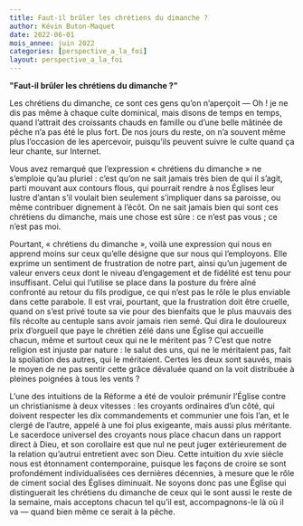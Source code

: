 ```yaml
---
title: Faut-il brûler les chrétiens du dimanche ?
author: Kévin Buton-Maquet
date: 2022-06-01
mois_annee: juin 2022
categories: [perspective_a_la_foi]
layout: perspective_a_la_foi
---
```

**"Faut-il brûler les chrétiens du dimanche ?"**

Les chrétiens du dimanche, ce sont ces gens qu’on n’aperçoit — Oh ! je ne dis pas même à chaque culte dominical, mais disons de temps en temps, quand l’attrait
des croissants chauds en famille ou d’une belle mâtinée de pêche n’a pas été le plus fort. De nos jours du reste, on n’a souvent même plus l’occasion
de les apercevoir, puisqu’ils peuvent suivre le culte quand ça leur chante, sur Internet. 

Vous avez remarqué que l’expression « chrétiens du dimanche » ne s’emploie qu’au pluriel : c’est qu’on ne sait jamais très bien de qui il s’agit, parti mouvant
aux contours flous, qui pourrait rendre à nos Églises leur lustre d’antan s’il voulait bien seulement s’impliquer dans sa paroisse, ou même contribuer dignement
à l’écôt. On ne sait jamais bien qui sont ces chrétiens du dimanche, mais une chose est sûre : ce n’est pas vous ; ce n’est pas moi.

Pourtant, « chrétiens du dimanche », voilà une expression qui nous en apprend moins sur ceux qu’elle désigne que sur nous qui l’employons. Elle exprime un 
sentiment de frustration de notre part, ainsi qu’un jugement de valeur envers ceux dont le niveau d’engagement et de fidélité est tenu pour insuffisant. Celui 
qui l’utilise se place dans la posture du frère aîné confronté au retour du fils prodigue, ce qui n’est pas le rôle le plus enviable dans cette parabole. Il est
vrai, pourtant, que la frustration doit être cruelle, quand on s’est privé toute sa vie pour des bienfaits que le plus mauvais des fils récolte au centuple sans
avoir jamais rien semé. Qui dira le douloureux prix d’orgueil que paye le chrétien zélé dans une Église qui accueille chacun, même et surtout ceux qui ne le
méritent pas ? C’est que notre religion est injuste par nature : le salut des uns, qui ne le méritaient pas, fait la spoliation des autres, qui le méritaient.
Certes les deux sont sauvés, mais le moyen de ne pas sentir cette grâce dévaluée quand on la voit distribuée à pleines poignées à tous les vents ?

L’une des intuitions de la Réforme a été de vouloir prémunir l’Église contre un christianisme à deux vitesses : les croyants ordinaires d’un côté, qui doivent
respecter les dix commandements et communier une fois l’an, et le clergé de l’autre, appelé à une foi plus exigeante, mais aussi plus méritante. Le sacerdoce 
universel des croyants nous place chacun dans un rapport direct à Dieu, et son corollaire est que nul ne peut juger extérieurement de la relation qu’autrui 
entretient avec son Dieu. Cette intuition du xvie siècle nous est étonnament contemporaine, puisque les façons de croire se sont profondément individualisées 
ces dernières décennies, à mesure que le rôle de ciment social des Églises diminuait. Ne soyons donc pas une Église qui distinguerait les chrétiens du dimanche
de ceux qui le sont aussi le reste de la semaine, mais acceptons chacun tel qu’il est, accompagnons-le là où il va — quand bien même ce serait à la pêche.


